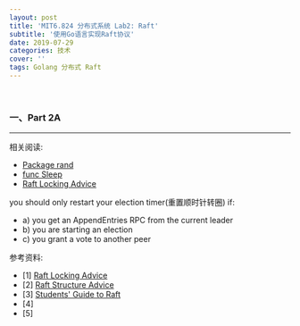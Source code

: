 ```yaml
---
layout: post
title: 'MIT6.824 分布式系统 Lab2: Raft'
subtitle: '使用Go语言实现Raft协议'
date: 2019-07-29
categories: 技术
cover: ''
tags: Golang 分布式 Raft
---
```


&nbsp;

### 一、Part 2A

___

相关阅读:

- [Package rand](https://golang.org/pkg/math/rand/)
- [func Sleep](https://golang.org/pkg/time/#Sleep)
- [Raft Locking Advice](https://pdos.csail.mit.edu/6.824/labs/raft-locking.txt)

you should only restart your election timer(重置顺时针转圈) if:

- a) you get an AppendEntries RPC from the current leader
- b) you are starting an election
- c) you grant a vote to another peer









参考资料:

- [1] [Raft Locking Advice](https://pdos.csail.mit.edu/6.824/labs/raft-locking.txt)
- [2] [Raft Structure Advice](https://pdos.csail.mit.edu/6.824/labs/raft-structure.txt)
- [3] [Students' Guide to Raft](https://thesquareplanet.com/blog/students-guide-to-raft/#the-importance-of-details)
- [4] []()
- [5] []()